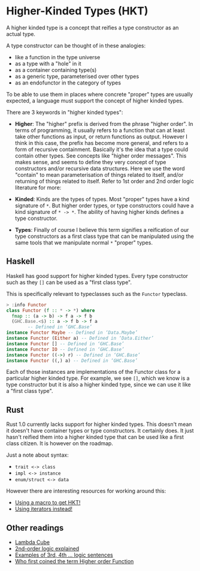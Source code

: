 # Higher-Kinded Types (HKT)

A higher kinded type is a concept that reifies a type constructor as an 
actual type.

A type constructor can be thought of in these analogies:

- like a function in the type universe
- as a type with a "hole" in it
- as a container containing type(s)
- as a generic type, parameterised over other types
- as an endofunctor in the category of types

To be able to use them in places where concrete "proper" types are usually 
expected, a language must support the concept of higher kinded types.

There are 3 keywords in "higher kinded types":

- **Higher**: The "higher" prefix is derived from the phrase "higher order". In terms of programming, it usually refers to a function that can at least take other functions as input, or return functions as output. However I think in this case, the prefix has become more general, and refers to a form of recursive containment. Basically it's the idea that a type could contain
  other types. See concepts like "higher order messages". This makes sense, and
  seems to define they very concept of type constructors and/or recursive data
  structures. Here we use the word "contain" to mean parameterisation of things
  related to itself, and/or returning of things related to itself. Refer to 1st
  order and 2nd order logic literature for more:

- **Kinded**: Kinds are the types of types. Most "proper" types have a kind
  signature of `*`. But higher order types, or type constructors could have a
  kind signature of `* -> *`. The ability of having higher kinds defines a type
  constructor.

- **Types**: Finally of course I believe this term signifies a reification of
  our type constructors as a first class type that can be manipulated using the
  same tools that we manipulate normal `*` "proper" types.

## Haskell

Haskell has good support for higher kinded types. Every type constructor such as 
they `[]` can be used as a "first class type".

This is specifically relevant to typeclasses such as the `Functor` typeclass.

```hs
> :info Functor
class Functor (f :: * -> *) where
  fmap :: (a -> b) -> f a -> f b
  (GHC.Base.<$) :: a -> f b -> f a
        -- Defined in ‘GHC.Base’
instance Functor Maybe -- Defined in ‘Data.Maybe’
instance Functor (Either a) -- Defined in ‘Data.Either’
instance Functor [] -- Defined in ‘GHC.Base’
instance Functor IO -- Defined in ‘GHC.Base’
instance Functor ((->) r) -- Defined in ‘GHC.Base’
instance Functor ((,) a) -- Defined in ‘GHC.Base’
```

Each of those instances are implementations of the Functor class for a 
particular higher kinded type. For example, we see `[]`, which we know is a type 
constructor but it is also a higher kinded type, since we can use it like a 
"first class type".

## Rust

Rust 1.0 currently lacks support for higher kinded types. This doesn't mean it 
doesn't have container types or type constructors. It certainly does. It just 
hasn't reified them into a higher kinded type that can be used like a first 
class citizen. It is however on the roadmap.

Just a note about syntax:

- `trait <-> class`
- `impl <-> instance`
- `enum/struct <-> data`

However there are interesting resources for working around this:

- [Using a macro to get HKT!](https://gist.github.com/14427/af90a21b917d2892eace)
- [Using iterators instead!](http://stackoverflow.com/q/18374612/582917)

## Other readings

- [Lambda Cube](https://en.wikipedia.org/wiki/Lambda_cube)
- [2nd-order logic explained](https://www.academia.edu/11975482/Second-order_logic_explained_in_plain_English_)
- [Examples of 3rd, 4th ... logic sentences](http://math.stackexchange.com/questions/1052118/what-are-some-examples-of-third-fourth-or-fifth-order-logic-sentences)
- [Who first coined the term Higher order Function](http://programmers.stackexchange.com/questions/186035/who-first-coined-the-term-higher-order-function-and-or-first-class-citizen)


